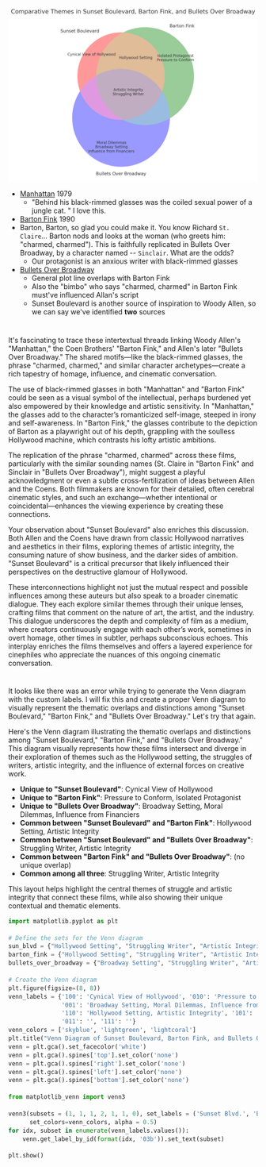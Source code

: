 ![](anxietyofinfluence.png)

- [Manhattan](http://www.script-o-rama.com/movie_scripts/m/manhattan-script-transcript-woody-allen.html) 1979
   - "Behind his black-rimmed glasses was the coiled sexual power of a jungle cat. " I love this.
- [Barton Fink](https://www.dailyscript.com/scripts/barton_Fink.html) 1990
- Barton, Barton, so glad you could make it.  You know Richard `St. Claire`... Barton nods and looks at the woman (who greets him: "charmed, charmed"). This is faithfully replicated in Bullets Over Broadway, by a character named -- `Sinclair`. What are the odds?
   - Our protagonist is an anxious writer with black-rimmed glasses
- [Bullets Over Broadway](https://www.stockq.org/moviescript/B/bullets-over-broadway.php)
   - General plot line overlaps with Barton Fink
   - Also the "bimbo" who says "charmed, charmed" in Barton Fink must've influenced Allan's script
   - Sunset Boulevard is another source of inspiration to Woody Allen, so we can say we've identified **two** sources 

#

It's fascinating to trace these intertextual threads linking Woody Allen's "Manhattan," the Coen Brothers' "Barton Fink," and Allen's later "Bullets Over Broadway." The shared motifs—like the black-rimmed glasses, the phrase "charmed, charmed," and similar character archetypes—create a rich tapestry of homage, influence, and cinematic conversation.

The use of black-rimmed glasses in both "Manhattan" and "Barton Fink" could be seen as a visual symbol of the intellectual, perhaps burdened yet also empowered by their knowledge and artistic sensitivity. In "Manhattan," the glasses add to the character’s romanticized self-image, steeped in irony and self-awareness. In "Barton Fink," the glasses contribute to the depiction of Barton as a playwright out of his depth, grappling with the soulless Hollywood machine, which contrasts his lofty artistic ambitions.

The replication of the phrase "charmed, charmed" across these films, particularly with the similar sounding names (St. Claire in "Barton Fink" and Sinclair in "Bullets Over Broadway"), might suggest a playful acknowledgment or even a subtle cross-fertilization of ideas between Allen and the Coens. Both filmmakers are known for their detailed, often cerebral cinematic styles, and such an exchange—whether intentional or coincidental—enhances the viewing experience by creating these connections.

Your observation about "Sunset Boulevard" also enriches this discussion. Both Allen and the Coens have drawn from classic Hollywood narratives and aesthetics in their films, exploring themes of artistic integrity, the consuming nature of show business, and the darker sides of ambition. "Sunset Boulevard" is a critical precursor that likely influenced their perspectives on the destructive glamour of Hollywood.

These interconnections highlight not just the mutual respect and possible influences among these auteurs but also speak to a broader cinematic dialogue. They each explore similar themes through their unique lenses, crafting films that comment on the nature of art, the artist, and the industry. This dialogue underscores the depth and complexity of film as a medium, where creators continuously engage with each other’s work, sometimes in overt homage, other times in subtler, perhaps subconscious echoes. This interplay enriches the films themselves and offers a layered experience for cinephiles who appreciate the nuances of this ongoing cinematic conversation.

#

It looks like there was an error while trying to generate the Venn diagram with the custom labels. I will fix this and create a proper Venn diagram to visually represent the thematic overlaps and distinctions among "Sunset Boulevard," "Barton Fink," and "Bullets Over Broadway." Let's try that again.

Here's the Venn diagram illustrating the thematic overlaps and distinctions among "Sunset Boulevard," "Barton Fink," and "Bullets Over Broadway." This diagram visually represents how these films intersect and diverge in their exploration of themes such as the Hollywood setting, the struggles of writers, artistic integrity, and the influence of external forces on creative work.

- **Unique to "Sunset Boulevard"**: Cynical View of Hollywood
- **Unique to "Barton Fink"**: Pressure to Conform, Isolated Protagonist
- **Unique to "Bullets Over Broadway"**: Broadway Setting, Moral Dilemmas, Influence from Financiers
- **Common between "Sunset Boulevard" and "Barton Fink"**: Hollywood Setting, Artistic Integrity
- **Common between "Sunset Boulevard" and "Bullets Over Broadway"**: Struggling Writer, Artistic Integrity
- **Common between "Barton Fink" and "Bullets Over Broadway"**: (no unique overlap)
- **Common among all three**: Struggling Writer, Artistic Integrity

This layout helps highlight the central themes of struggle and artistic integrity that connect these films, while also showing their unique contextual and thematic elements.

```python
import matplotlib.pyplot as plt

# Define the sets for the Venn diagram
sun_blvd = {"Hollywood Setting", "Struggling Writer", "Artistic Integrity", "Cynical View of Hollywood"}
barton_fink = {"Hollywood Setting", "Struggling Writer", "Artistic Integrity", "Pressure to Conform", "Isolated Protagonist"}
bullets_over_broadway = {"Broadway Setting", "Struggling Writer", "Artistic Integrity", "Moral Dilemmas", "Influence from Financiers"}

# Create the Venn diagram
plt.figure(figsize=(8, 8))
venn_labels = {'100': 'Cynical View of Hollywood', '010': 'Pressure to Conform, Isolated Protagonist', 
               '001': 'Broadway Setting, Moral Dilemmas, Influence from Financiers',
               '110': 'Hollywood Setting, Artistic Integrity', '101': 'Struggling Writer',
               '011': '', '111': ''}
venn_colors = ['skyblue', 'lightgreen', 'lightcoral']
plt.title("Venn Diagram of Sunset Boulevard, Barton Fink, and Bullets Over Broadway")
venn = plt.gca().set_facecolor('white')
venn = plt.gca().spines['top'].set_color('none')
venn = plt.gca().spines['right'].set_color('none')
venn = plt.gca().spines['left'].set_color('none')
venn = plt.gca().spines['bottom'].set_color('none')

from matplotlib_venn import venn3

venn3(subsets = (1, 1, 1, 2, 1, 1, 0), set_labels = ('Sunset Blvd.', 'Barton Fink', 'Bullets Over Broadway'), 
      set_colors=venn_colors, alpha = 0.5)
for idx, subset in enumerate(venn_labels.values()):
    venn.get_label_by_id(format(idx, '03b')).set_text(subset)

plt.show()

```

